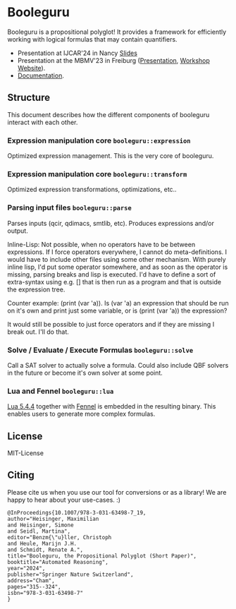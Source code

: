 # Booleguru

Booleguru is a propositional polyglot! It provides a framework for
efficiently working with logical formulas that may contain
quantifiers.

  - Presentation at IJCAR'24 in Nancy
    [Slides](https://general-public-talks.pages.sai.jku.at/ijcar-2024/)
  - Presentation at the MBMV'23 in Freiburg
    ([Presentation](http://maximaximal.pages.sai.jku.at/mbmv23/),
    [Workshop
    Website](https://cca.informatik.uni-freiburg.de/mbmv23/)).
  - [Documentation](https://booleguru.pages.sai.jku.at/booleguru/).

## Structure

This document describes how the different components of booleguru interact with
each other.

### Expression manipulation core `booleguru::expression`

Optimized expression management. This is the very core of booleguru.

### Expression manipulation core `booleguru::transform`

Optimized expression transformations, optimizations, etc..

### Parsing input files `booleguru::parse`

Parses inputs (qcir, qdimacs, smtlib, etc). Produces expressions and/or output.

Inline-Lisp: Not possible, when no operators have to be between expressions. If
I force operators everywhere, I cannot do meta-definitions. I would have to
include other files using some other mechanism. With purely inline lisp, I'd put
some operator somewhere, and as soon as the operator is missing, parsing breaks
and lisp is executed. I'd have to define a sort of extra-syntax using e.g. []
that is then run as a program and that is outside the expression tree.

Counter example: (print (var 'a)). Is (var 'a) an expression that should be run
on it's own and print just some variable, or is (print (var 'a)) the expression?

It would still be possible to just force operators and if they are missing I
break out. I'll do that.

### Solve / Evaluate / Execute Formulas `booleguru::solve`

Call a SAT solver to actually solve a formula. Could also include QBF solvers
in the future or become it's own solver at some point.

### Lua and Fennel `booleguru::lua`

[Lua 5.4.4](https://www.lua.org/) together with
[Fennel](https://fennel-lang.org/) is embedded in the resulting binary. This
enables users to generate more complex formulas.

## License

MIT-License

## Citing

Please cite us when you use our tool for conversions or as a library! We are
happy to hear about your use-cases. :)

```
@InProceedings{10.1007/978-3-031-63498-7_19,
author="Heisinger, Maximilian
and Heisinger, Simone
and Seidl, Martina",
editor="Benzm{\"u}ller, Christoph
and Heule, Marijn J.H.
and Schmidt, Renate A.",
title="Booleguru, the Propositional Polyglot (Short Paper)",
booktitle="Automated Reasoning",
year="2024",
publisher="Springer Nature Switzerland",
address="Cham",
pages="315--324",
isbn="978-3-031-63498-7"
}
```
